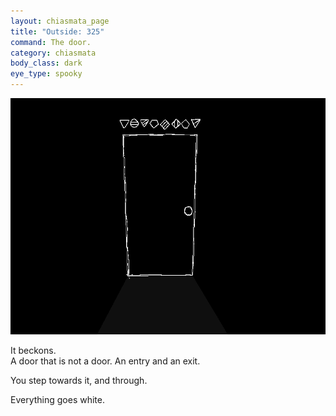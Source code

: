 ```yaml
---
layout: chiasmata_page
title: "Outside: 325"
command: The door.
category: chiasmata
body_class: dark
eye_type: spooky
---
```


![325](/chiasmata/images/narrative/326.gif)

It beckons.  
A door that is not a door. An entry and an exit.

You step towards it, and through.

Everything goes white.